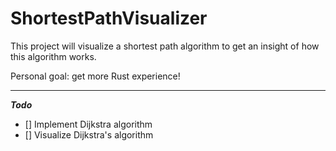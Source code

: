 # ShortestPathVisualizer

This project will visualize a shortest path algorithm to get an insight of how this algorithm works.

Personal goal: get more Rust experience!

---
***Todo***
- [] Implement Dijkstra algorithm
- [] Visualize Dijkstra's algorithm